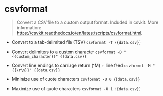 # csvformat
> Convert a CSV file to a custom output format.
> Included in csvkit.
> More information: <https://csvkit.readthedocs.io/en/latest/scripts/csvformat.html>.

- Convert to a tab-delimited file (TSV)
`csvformat -T {{data.csv}}`

- Convert delimiters to a custom character
`csvformat -D "{{custom_character}}" {{data.csv}}`

- Convert line endings to carriage return (^M) + line feed
`csvformat -M "{{\r\n}}" {{data.csv}}`

- Minimize use of quote characters
`csvformat -U 0 {{data.csv}}`

- Maximize use of quote characters
`csvformat -U 1 {{data.csv}}`
